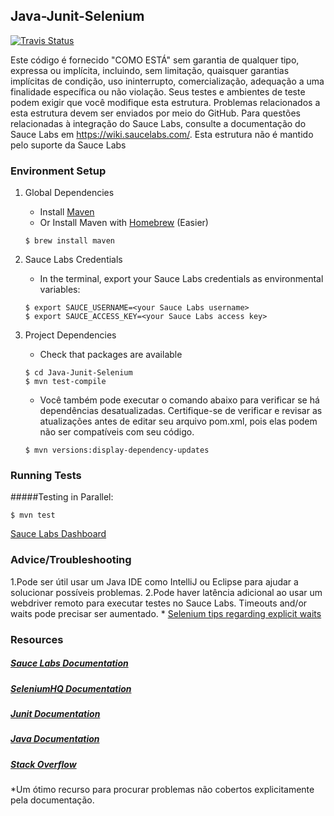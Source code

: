 ## Java-Junit-Selenium
[![Travis Status](https://travis-ci.org/saucelabs-sample-test-frameworks/Java-Junit-Selenium.svg?branch=master)](https://travis-ci.org/saucelabs-sample-test-frameworks/Java-Junit-Selenium)

Este código é fornecido "COMO ESTÁ" sem garantia de qualquer tipo, expressa ou implícita, incluindo, sem limitação, quaisquer garantias implícitas de condição, uso ininterrupto, comercialização, adequação a uma finalidade específica ou não violação. Seus testes e ambientes de teste podem exigir que você modifique esta estrutura. Problemas relacionados a esta estrutura devem ser enviados por meio do GitHub. Para questões relacionadas à integração do Sauce Labs, consulte a documentação do Sauce Labs em https://wiki.saucelabs.com/. Esta estrutura não é mantido pelo suporte da Sauce Labs
### Environment Setup

1. Global Dependencies
    * Install [Maven](https://maven.apache.org/install.html)
    * Or Install Maven with [Homebrew](http://brew.sh/) (Easier)
    ```
    $ brew install maven
    ```
2. Sauce Labs Credentials
    * In the terminal, export your Sauce Labs credentials as environmental variables:
    ```
    $ export SAUCE_USERNAME=<your Sauce Labs username>
    $ export SAUCE_ACCESS_KEY=<your Sauce Labs access key>
    ```
3. Project Dependencies
    * Check that packages are available
    ```
    $ cd Java-Junit-Selenium
    $ mvn test-compile
    ```
    * Você também pode executar o comando abaixo para verificar se há dependências desatualizadas. Certifique-se de verificar e revisar as atualizações antes de editar seu arquivo pom.xml, pois elas podem não ser compatíveis com seu código.

    ```
    $ mvn versions:display-dependency-updates
    ```
    
### Running Tests

#####Testing in Parallel:
```
$ mvn test
```
[Sauce Labs Dashboard](https://saucelabs.com/beta/dashboard/)

### Advice/Troubleshooting
1.Pode ser útil usar um Java IDE como IntelliJ ou Eclipse para ajudar a solucionar possíveis problemas.
2.Pode haver latência adicional ao usar um webdriver remoto para executar testes no Sauce Labs. Timeouts and/or waits pode precisar ser aumentado.
    * [Selenium tips regarding explicit waits](https://wiki.saucelabs.com/display/DOCS/Best+Practice%3A+Use+Explicit+Waits)

### Resources
##### [Sauce Labs Documentation](https://wiki.saucelabs.com/)

##### [SeleniumHQ Documentation](http://www.seleniumhq.org/docs/)

##### [Junit Documentation](http://junit.org/javadoc/latest/index.html)

##### [Java Documentation](https://docs.oracle.com/javase/7/docs/api/)

##### [Stack Overflow](http://stackoverflow.com/)
*Um ótimo recurso para procurar problemas não cobertos explicitamente pela documentação.


